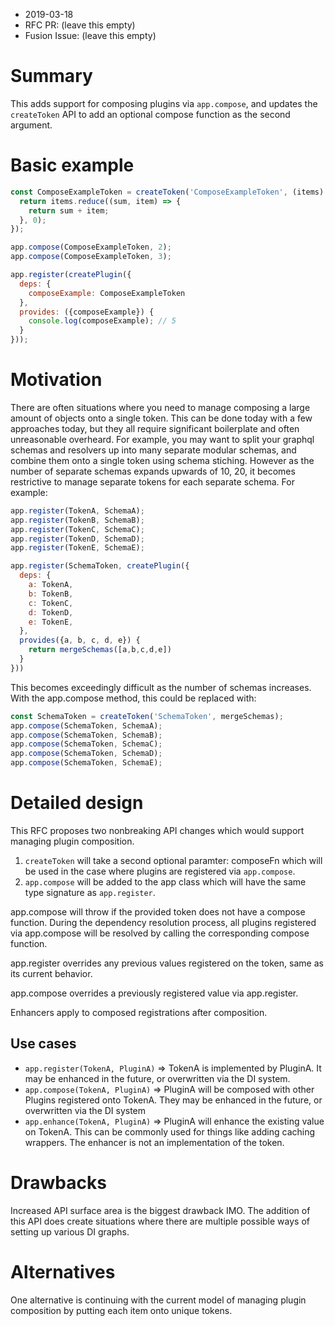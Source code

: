 * 2019-03-18
* RFC PR: (leave this empty)
* Fusion Issue: (leave this empty)

# Summary

This adds support for composing plugins via `app.compose`, and updates the `createToken` API to
add an optional compose function as the second argument.

# Basic example

```js
const ComposeExampleToken = createToken('ComposeExampleToken', (items) => {
  return items.reduce((sum, item) => {
    return sum + item;
  }, 0);
});

app.compose(ComposeExampleToken, 2);
app.compose(ComposeExampleToken, 3);

app.register(createPlugin({
  deps: {
    composeExample: ComposeExampleToken
  },
  provides: ({composeExample}) {
    console.log(composeExample); // 5
  }
}));
```

# Motivation

There are often situations where you need to manage composing a large amount of objects onto a single token. This can be done today with a few approaches today,
but they all require significant boilerplate and often unreasonable overheard. For example, you may want to split your graphql schemas and resolvers up into many
separate modular schemas, and combine them onto a single token using schema stiching. However as the number of separate schemas expands upwards of 10, 20, it 
becomes restrictive to manage separate tokens for each separate schema. For example:

```js
app.register(TokenA, SchemaA);
app.register(TokenB, SchemaB);
app.register(TokenC, SchemaC);
app.register(TokenD, SchemaD);
app.register(TokenE, SchemaE);

app.register(SchemaToken, createPlugin({
  deps: {
    a: TokenA,
    b: TokenB,
    c: TokenC,
    d: TokenD,
    e: TokenE,
  },
  provides({a, b, c, d, e}) {
    return mergeSchemas([a,b,c,d,e])
  }
}))
```

This becomes exceedingly difficult as the number of schemas increases. With the app.compose method, this could be replaced with:

```js
const SchemaToken = createToken('SchemaToken', mergeSchemas);
app.compose(SchemaToken, SchemaA);
app.compose(SchemaToken, SchemaB);
app.compose(SchemaToken, SchemaC);
app.compose(SchemaToken, SchemaD);
app.compose(SchemaToken, SchemaE);
```

# Detailed design

This RFC proposes two nonbreaking API changes which would support managing plugin composition.

1. `createToken` will take a second optional paramter: composeFn which will be used in the case where plugins are registered via `app.compose`.
2. `app.compose` will be added to the app class which will have the same type signature as `app.register`.

app.compose will throw if the provided token does not have a compose function. During the dependency resolution process, all plugins registered via app.compose
will be resolved by calling the corresponding compose function. 

app.register overrides any previous values registered on the token, same as its current behavior. 

app.compose overrides a previously registered value via app.register.

Enhancers apply to composed registrations after composition.

## Use cases

- `app.register(TokenA, PluginA)` => TokenA is implemented by PluginA. It may be enhanced in the future, or overwritten via the DI system.
- `app.compose(TokenA, PluginA)` => PluginA will be composed with other Plugins registered onto TokenA. They may be enhanced in the future, or overwritten via the DI system
- `app.enhance(TokenA, PluginA)` => PluginA will enhance the existing value on TokenA. This can be commonly used for things like adding caching wrappers. The enhancer is not an implementation of the token.

# Drawbacks

Increased API surface area is the biggest drawback IMO. The addition of this API does create situations where there are multiple possible
ways of setting up various DI graphs. 

# Alternatives

One alternative is continuing with the current model of managing plugin composition by putting each item onto unique tokens.
